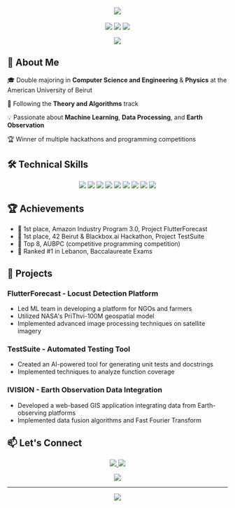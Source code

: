 <h1 align="center">
  <img src="https://readme-typing-svg.herokuapp.com/?lines=Hello,+World!+👋;I'm+Nadine+Mcheik&center=true&size=30">
</h1>

<p align="center">
  <img src="https://img.shields.io/badge/Computer%20Science-Student-blue?style=for-the-badge" />
  <img src="https://img.shields.io/badge/Physics-Enthusiast-purple?style=for-the-badge" />
  <img src="https://img.shields.io/badge/GPA-4.0%2F4.0-brightgreen?style=for-the-badge" />
</p>

<p align="center">
  <img src="https://api.githubtrends.io/user/svg/nadineMck/repos?time_range=one_year&include_private=True&loc_metric=changed&theme=synthwaves" />
</p>

## 🚀 About Me

🎓 Double majoring in **Computer Science and Engineering** & **Physics** at the American University of Beirut

🔬 Following the **Theory and Algorithms** track

💡 Passionate about **Machine Learning**, **Data Processing**, and **Earth Observation**

🏆 Winner of multiple hackathons and programming competitions

## 🛠️ Technical Skills

<p align="center">
  <img src="https://img.shields.io/badge/Python-3776AB?style=for-the-badge&logo=python&logoColor=white" />
  <img src="https://img.shields.io/badge/C++-00599C?style=for-the-badge&logo=c%2B%2B&logoColor=white" />
  <img src="https://img.shields.io/badge/Java-ED8B00?style=for-the-badge&logo=java&logoColor=white" />
  <img src="https://img.shields.io/badge/TensorFlow-FF6F00?style=for-the-badge&logo=tensorflow&logoColor=white" />
  <img src="https://img.shields.io/badge/PyTorch-EE4C2C?style=for-the-badge&logo=pytorch&logoColor=white" />
  <img src="https://img.shields.io/badge/Pandas-150458?style=for-the-badge&logo=pandas&logoColor=white" />
  <img src="https://img.shields.io/badge/NumPy-013243?style=for-the-badge&logo=numpy&logoColor=white" />
  <img src="https://img.shields.io/badge/Git-F05032?style=for-the-badge&logo=git&logoColor=white" />
  <img src="https://img.shields.io/badge/AWS-232F3E?style=for-the-badge&logo=amazon-aws&logoColor=white" />
</p>

## 🏆 Achievements

- 🥇 1st place, Amazon Industry Program 3.0, Project FlutterForecast
- 🥇 1st place, 42 Beirut & Blackbox.ai Hackathon, Project TestSuite
- 🏅 Top 8, AUBPC (competitive programming competition)
- 🌟 Ranked #1 in Lebanon, Baccalaureate Exams

## 🌱 Projects

### FlutterForecast - Locust Detection Platform
- Led ML team in developing a platform for NGOs and farmers
- Utilized NASA's PriThvi-100M geospatial model
- Implemented advanced image processing techniques on satellite imagery

### TestSuite - Automated Testing Tool
- Created an AI-powered tool for generating unit tests and docstrings
- Implemented techniques to analyze function coverage

### IVISION - Earth Observation Data Integration
- Developed a web-based GIS application integrating data from Earth-observing platforms
- Implemented data fusion algorithms and Fast Fourier Transform

## 📫 Let's Connect

<p align="center">
  <a href="https://www.linkedin.com/in/nadine-mcheik">
    <img src="https://img.shields.io/badge/LinkedIn-0077B5?style=for-the-badge&logo=linkedin&logoColor=white" />
  </a>
  <a href="mailto:nadinemcheik0@gmail.com">
    <img src="https://img.shields.io/badge/Email-D14836?style=for-the-badge&logo=gmail&logoColor=white" />
  </a>
</p>

<p align="center">
  <img src="https://github-readme-stats.vercel.app/api?username=nadineMck&show_icons=true&theme=radical" />
</p>

---

<p align="center">
  <img src="https://komarev.com/ghpvc/?username=nadineMck&color=blueviolet&style=flat-square&label=Profile+Views" />
</p>
